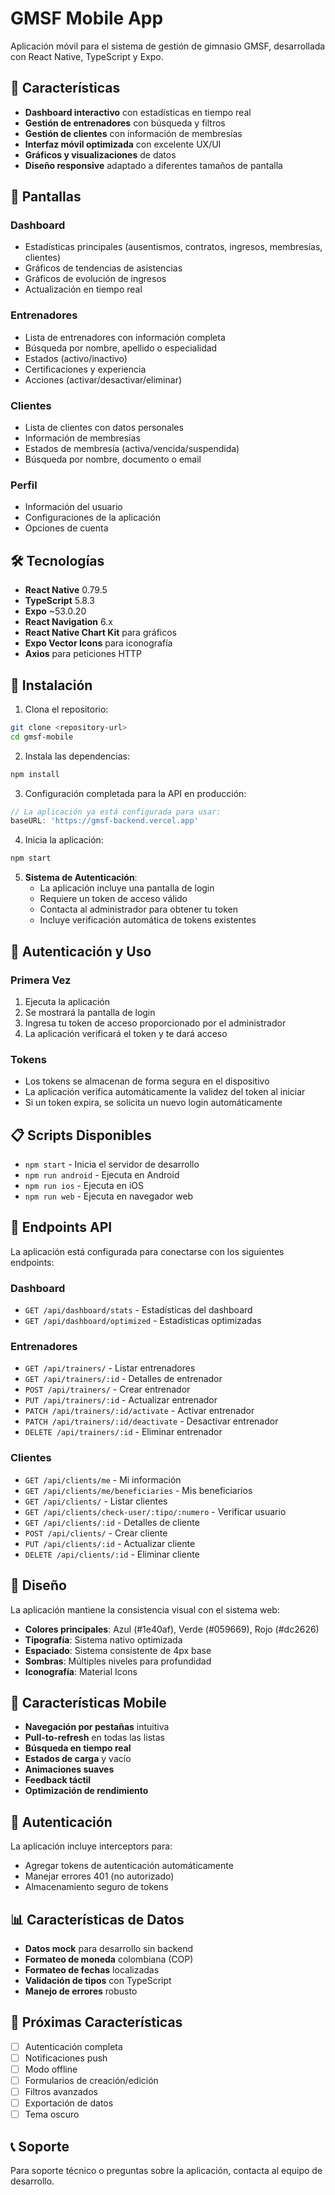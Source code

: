 # GMSF Mobile App

Aplicación móvil para el sistema de gestión de gimnasio GMSF, desarrollada con React Native, TypeScript y Expo.

## 🚀 Características

- **Dashboard interactivo** con estadísticas en tiempo real
- **Gestión de entrenadores** con búsqueda y filtros
- **Gestión de clientes** con información de membresías
- **Interfaz móvil optimizada** con excelente UX/UI
- **Gráficos y visualizaciones** de datos
- **Diseño responsive** adaptado a diferentes tamaños de pantalla

## 📱 Pantallas

### Dashboard
- Estadísticas principales (ausentismos, contratos, ingresos, membresías, clientes)
- Gráficos de tendencias de asistencias
- Gráficos de evolución de ingresos
- Actualización en tiempo real

### Entrenadores
- Lista de entrenadores con información completa
- Búsqueda por nombre, apellido o especialidad
- Estados (activo/inactivo)
- Certificaciones y experiencia
- Acciones (activar/desactivar/eliminar)

### Clientes
- Lista de clientes con datos personales
- Información de membresías
- Estados de membresía (activa/vencida/suspendida)
- Búsqueda por nombre, documento o email

### Perfil
- Información del usuario
- Configuraciones de la aplicación
- Opciones de cuenta

## 🛠️ Tecnologías

- **React Native** 0.79.5
- **TypeScript** 5.8.3
- **Expo** ~53.0.20
- **React Navigation** 6.x
- **React Native Chart Kit** para gráficos
- **Expo Vector Icons** para iconografía
- **Axios** para peticiones HTTP

## 🔧 Instalación

1. Clona el repositorio:
```bash
git clone <repository-url>
cd gmsf-mobile
```

2. Instala las dependencias:
```bash
npm install
```

3. Configuración completada para la API en producción:
```typescript
// La aplicación ya está configurada para usar:
baseURL: 'https://gmsf-backend.vercel.app'
```

4. Inicia la aplicación:
```bash
npm start
```

5. **Sistema de Autenticación**:
   - La aplicación incluye una pantalla de login
   - Requiere un token de acceso válido
   - Contacta al administrador para obtener tu token
   - Incluye verificación automática de tokens existentes

## 🔐 Autenticación y Uso

### Primera Vez
1. Ejecuta la aplicación
2. Se mostrará la pantalla de login
3. Ingresa tu token de acceso proporcionado por el administrador
4. La aplicación verificará el token y te dará acceso

### Tokens
- Los tokens se almacenan de forma segura en el dispositivo
- La aplicación verifica automáticamente la validez del token al iniciar
- Si un token expira, se solicita un nuevo login automáticamente

## 📋 Scripts Disponibles

- `npm start` - Inicia el servidor de desarrollo
- `npm run android` - Ejecuta en Android
- `npm run ios` - Ejecuta en iOS
- `npm run web` - Ejecuta en navegador web

## 🔗 Endpoints API

La aplicación está configurada para conectarse con los siguientes endpoints:

### Dashboard
- `GET /api/dashboard/stats` - Estadísticas del dashboard
- `GET /api/dashboard/optimized` - Estadísticas optimizadas

### Entrenadores
- `GET /api/trainers/` - Listar entrenadores
- `GET /api/trainers/:id` - Detalles de entrenador
- `POST /api/trainers/` - Crear entrenador
- `PUT /api/trainers/:id` - Actualizar entrenador
- `PATCH /api/trainers/:id/activate` - Activar entrenador
- `PATCH /api/trainers/:id/deactivate` - Desactivar entrenador
- `DELETE /api/trainers/:id` - Eliminar entrenador

### Clientes
- `GET /api/clients/me` - Mi información
- `GET /api/clients/me/beneficiaries` - Mis beneficiarios
- `GET /api/clients/` - Listar clientes
- `GET /api/clients/check-user/:tipo/:numero` - Verificar usuario
- `GET /api/clients/:id` - Detalles de cliente
- `POST /api/clients/` - Crear cliente
- `PUT /api/clients/:id` - Actualizar cliente
- `DELETE /api/clients/:id` - Eliminar cliente

## 🎨 Diseño

La aplicación mantiene la consistencia visual con el sistema web:

- **Colores principales**: Azul (#1e40af), Verde (#059669), Rojo (#dc2626)
- **Tipografía**: Sistema nativo optimizada
- **Espaciado**: Sistema consistente de 4px base
- **Sombras**: Múltiples niveles para profundidad
- **Iconografía**: Material Icons

## 📱 Características Mobile

- **Navegación por pestañas** intuitiva
- **Pull-to-refresh** en todas las listas
- **Búsqueda en tiempo real**
- **Estados de carga** y vacío
- **Animaciones suaves**
- **Feedback táctil**
- **Optimización de rendimiento**

## 🔐 Autenticación

La aplicación incluye interceptors para:
- Agregar tokens de autenticación automáticamente
- Manejar errores 401 (no autorizado)
- Almacenamiento seguro de tokens

## 📊 Características de Datos

- **Datos mock** para desarrollo sin backend
- **Formateo de moneda** colombiana (COP)
- **Formateo de fechas** localizadas
- **Validación de tipos** con TypeScript
- **Manejo de errores** robusto

## 🚧 Próximas Características

- [ ] Autenticación completa
- [ ] Notificaciones push
- [ ] Modo offline
- [ ] Formularios de creación/edición
- [ ] Filtros avanzados
- [ ] Exportación de datos
- [ ] Tema oscuro

## 📞 Soporte

Para soporte técnico o preguntas sobre la aplicación, contacta al equipo de desarrollo.
